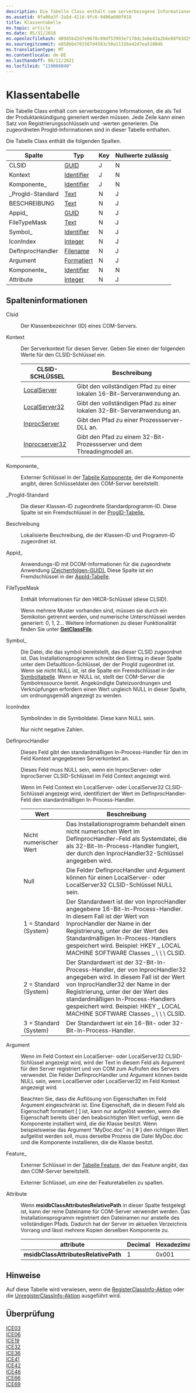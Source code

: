 ```yaml
---
description: Die Tabelle Class enthält com serverbezogene Informationen, die als Teil der Produktankündigung generiert werden müssen. Jede Zeile kann einen Satz von Registrierungsschlüsseln und -werten generieren. Die zugeordneten ProgId-Informationen sind in dieser Tabelle enthalten.
ms.assetid: 0fa00a3f-2a5d-411d-9fc6-9486a600f018
title: Klassentabelle
ms.topic: article
ms.date: 05/31/2018
ms.openlocfilehash: 48985bd2d7e9670c89df53993e7170dc3e0e43a2b6e60f63d29e9f43e8d2ab3e
ms.sourcegitcommit: e858bbe701567d4583c50a11326e42d7ea51804b
ms.translationtype: MT
ms.contentlocale: de-DE
ms.lasthandoff: 08/11/2021
ms.locfileid: "119066040"
---
```

# <a name="class-table"></a>Klassentabelle

Die Tabelle Class enthält com serverbezogene Informationen, die als Teil der Produktankündigung generiert werden müssen. Jede Zeile kann einen Satz von Registrierungsschlüsseln und -werten generieren. Die zugeordneten ProgId-Informationen sind in dieser Tabelle enthalten.

Die Tabelle Class enthält die folgenden Spalten.



| Spalte           | Typ                         | Key | Nullwerte zulässig |
|------------------|------------------------------|-----|----------|
| CLSID            | [GUID](guid.md)             | J   | N        |
| Kontext          | [Identifier](identifier.md) | J   | N        |
| Komponente\_      | [Identifier](identifier.md) | J   | N        |
| \_ProgId-Standard  | [Text](text.md)             | N   | J        |
| BESCHREIBUNG      | [Text](text.md)             | N   | J        |
| Appid\_          | [GUID](guid.md)             | N   | J        |
| FileTypeMask     | [Text](text.md)             | N   | J        |
| Symbol\_           | [Identifier](identifier.md) | N   | J        |
| IconIndex        | [Integer](integer.md)       | N   | J        |
| DefInprocHandler | [Filename](filename.md)     | N   | J        |
| Argument         | [Formatiert](formatted.md)   | N   | J        |
| Komponente\_        | [Identifier](identifier.md) | N   | N        |
| Attribute       | [Integer](integer.md)       | N   | J        |



 

## <a name="column-information"></a>Spalteninformationen

<dl> <dt>

<span id="CLSID"></span><span id="clsid"></span>Clsid
</dt> <dd>

Der Klassenbezeichner (ID) eines COM-Servers.

</dd> <dt>

<span id="Context"></span><span id="context"></span><span id="CONTEXT"></span>Kontext
</dt> <dd>

Der Serverkontext für diesen Server. Geben Sie einen der folgenden Werte für den CLSID-Schlüssel ein.



| CLSID-SCHLÜSSEL                             | Beschreibung                                                               |
|---------------------------------------|---------------------------------------------------------------------------|
| [LocalServer](../com/localserver.md)       | Gibt den vollständigen Pfad zu einer lokalen 16-Bit-Serveranwendung an.             |
| [LocalServer32](../com/localserver32.md)   | Gibt den vollständigen Pfad zu einer lokalen 32-Bit-Serveranwendung an.             |
| [InprocServer](../com/inprocserver.md)     | Gibt den Pfad zu einer Prozessserver-DLL an.                           |
| [Inprocserver32](../com/inprocserver32.md) | Gibt den Pfad zu einem 32-Bit-Prozessserver und dem Threadingmodell an. |



 

</dd> <dt>

<span id="Component_"></span><span id="component_"></span><span id="COMPONENT_"></span>Komponente\_
</dt> <dd>

Externer Schlüssel in der [Tabelle Komponente,](component-table.md) der die Komponente angibt, deren Schlüsseldatei den COM-Server bereitstellt.

</dd> <dt>

<span id="ProgId_Default"></span><span id="progid_default"></span><span id="PROGID_DEFAULT"></span>\_ProgId-Standard
</dt> <dd>

Die dieser Klassen-ID zugeordnete Standardprogramm-ID. Diese Spalte ist ein Fremdschlüssel in der [ProgID-Tabelle.](progid-table.md)

</dd> <dt>

<span id="Description"></span><span id="description"></span><span id="DESCRIPTION"></span>Beschreibung
</dt> <dd>

Lokalisierte Beschreibung, die der Klassen-ID und Programm-ID zugeordnet ist.

</dd> <dt>

<span id="AppId_"></span><span id="appid_"></span><span id="APPID_"></span>Appid\_
</dt> <dd>

Anwendungs-ID mit DCOM-Informationen für die zugeordnete Anwendung [(Zeichenfolgen-GUID).](guid.md) Diese Spalte ist ein Fremdschlüssel in der [AppId-Tabelle](appid-table.md).

</dd> <dt>

<span id="FileTypeMask"></span><span id="filetypemask"></span><span id="FILETYPEMASK"></span>FileTypeMask
</dt> <dd>

Enthält Informationen für den HKCR-Schlüssel (diese CLSID).

Wenn mehrere Muster vorhanden sind, müssen sie durch ein Semikolon getrennt werden, und numerische Unterschlüssel werden generiert: 0, 1, 2... Weitere Informationen zu dieser Funktionalität finden Sie unter [**GetClassFile**](/windows/win32/api/objbase/nf-objbase-getclassfile).

</dd> <dt>

<span id="Icon_"></span><span id="icon_"></span><span id="ICON_"></span>Symbol\_
</dt> <dd>

Die Datei, die das symbol bereitstellt, das dieser CLSID zugeordnet ist. Das Installationsprogramm schreibt den Eintrag in dieser Spalte unter dem DefaultIcon-Schlüssel, der der ProgId zugeordnet ist. Wenn sie nicht NULL ist, ist die Spalte ein Fremdschlüssel in der [Symboltabelle](icon-table.md). Wenn er NULL ist, stellt der COM-Server die Symbolressource bereit. Angekündigte Dateizuordnungen und Verknüpfungen erfordern einen Wert ungleich NULL in dieser Spalte, um ordnungsgemäß angezeigt zu werden.

</dd> <dt>

<span id="IconIndex"></span><span id="iconindex"></span><span id="ICONINDEX"></span>IconIndex
</dt> <dd>

Symbolindex in die Symboldatei. Diese kann NULL sein.

Nur nicht negative Zahlen.

</dd> <dt>

<span id="DefInprocHandler"></span><span id="definprochandler"></span><span id="DEFINPROCHANDLER"></span>DefInprocHandler
</dt> <dd>

Dieses Feld gibt den standardmäßigen In-Process-Handler für den im Feld Kontext angegebenen Serverkontext an.

Dieses Feld muss NULL sein, wenn ein InprocServer- oder InprocServer CLSID-Schlüssel im Feld Context angezeigt wird.

Wenn im Feld Context ein LocalServer- oder LocalServer32 CLSID-Schlüssel angezeigt wird, identifiziert der Wert im DefInprocHandler-Feld den standardmäßigen In-Process-Handler.



| Wert                | Beschreibung                                                                                                                                                                                                                                                                       |
|----------------------|-----------------------------------------------------------------------------------------------------------------------------------------------------------------------------------------------------------------------------------------------------------------------------------|
| Nicht numerischer Wert    | Das Installationsprogramm behandelt einen nicht numerischen Wert im DefInprocHandler-Feld als Systemdatei, die als 32-Bit-In-Process-Handler fungiert, der durch den InprocHandler32-Schlüssel angegeben wird.                                                                                                            |
| Null                 | Die Felder DefInprocHandler und Argument können für einen LocalServer- oder LocalServer32 CLSID-Schlüssel NULL sein.                                                                                                                                                                           |
| 1 = Standard (System) | Der Standardwert ist der von InprocHandler angegebene 16-Bit-In-Process-Handler. In diesem Fall ist der Wert von InprocHandler der Name in der Registrierung, unter der der Wert des Standardmäßigen In-Process-Handlers gespeichert wird. Beispiel: HKEY \_ LOCAL MACHINE SOFTWARE Classes \_ \\ \\ \\ CLSID.     |
| 2 = Standard (System) | Der Standardwert ist der 32-Bit-In-Process-Handler, der von InprocHandler32 angegeben wird. In diesem Fall ist der Wert von InprocHandler32 der Name in der Registrierung, unter der der Wert des standardmäßigen In-Process-Handlers gespeichert wird. Beispiel: HKEY \_ LOCAL MACHINE SOFTWARE Classes \_ \\ \\ \\ CLSID. |
| 3 = Standard (System) | Der Standardwert ist ein 16-Bit- oder 32-Bit-In-Process-Handler.                                                                                                                                                                                                                             |



 

</dd> <dt>

<span id="Argument"></span><span id="argument"></span><span id="ARGUMENT"></span>Argument
</dt> <dd>

Wenn im Feld Context ein LocalServer- oder LocalServer32 CLSID-Schlüssel angezeigt wird, wird der Text in diesem Feld als Argument für den Server registriert und von COM zum Aufrufen des Servers verwendet. Die Felder DefInprocHandler und Argument können beide NULL sein, wenn LocalServer oder LocalServer32 im Feld Kontext angezeigt wird.

Beachten Sie, dass die Auflösung von Eigenschaften im Feld Argument eingeschränkt ist. Eine Eigenschaft, die in diesem Feld als Eigenschaft formatiert \[ \] ist, kann nur aufgelöst werden, wenn die Eigenschaft bereits über den beabsichtigten Wert verfügt, wenn die Komponente installiert wird, die die Klasse besitzt. Wenn beispielsweise das Argument "MyDoc.doc" in \[ \# \] den richtigen Wert aufgelöst werden soll, muss derselbe Prozess die Datei MyDoc.doc und die Komponente installieren, die die Klasse besitzt.

</dd> <dt>

<span id="Feature_"></span><span id="feature_"></span><span id="FEATURE_"></span>Feature\_
</dt> <dd>

Externer Schlüssel in der [Tabelle Feature,](feature-table.md) der das Feature angibt, das den COM-Server bereitstellt.

Externer Schlüssel, um eine der Featuretabellen zu spalten.

</dd> <dt>

<span id="Attributes"></span><span id="attributes"></span><span id="ATTRIBUTES"></span>Attribute
</dt> <dd>

Wenn **msidbClassAttributesRelativePath** in dieser Spalte festgelegt ist, kann der reine Dateiname für COM-Server verwendet werden. Das Installationsprogramm registriert den Dateinamen nur anstelle des vollständigen Pfads. Dadurch hat der Server im aktuellen Verzeichnis Vorrang und lässt mehrere Kopien derselben Komponente zu.



| attribute                            | Decimal | Hexadezimal |
|--------------------------------------|---------|-------------|
| **msidbClassAttributesRelativePath** | 1       | 0x001       |



 

</dd> </dl>

## <a name="remarks"></a>Hinweise

Auf diese Tabelle wird verwiesen, wenn die [RegisterClassInfo-Aktion](registerclassinfo-action.md) oder die [UnregisterClassInfo-Aktion](unregisterclassinfo-action.md) ausgeführt wird.

## <a name="validation"></a>Überprüfung

<dl>

[ICE03](ice03.md)  
[ICE06](ice06.md)  
[ICE19](ice19.md)  
[ICE32](ice32.md)  
[ICE36](ice36.md)  
[ICE41](ice41.md)  
[ICE42](ice42.md)  
[ICE46](ice46.md)  
[ICE66](ice66.md)  
[ICE69](ice69.md)  
</dl>

 

 
